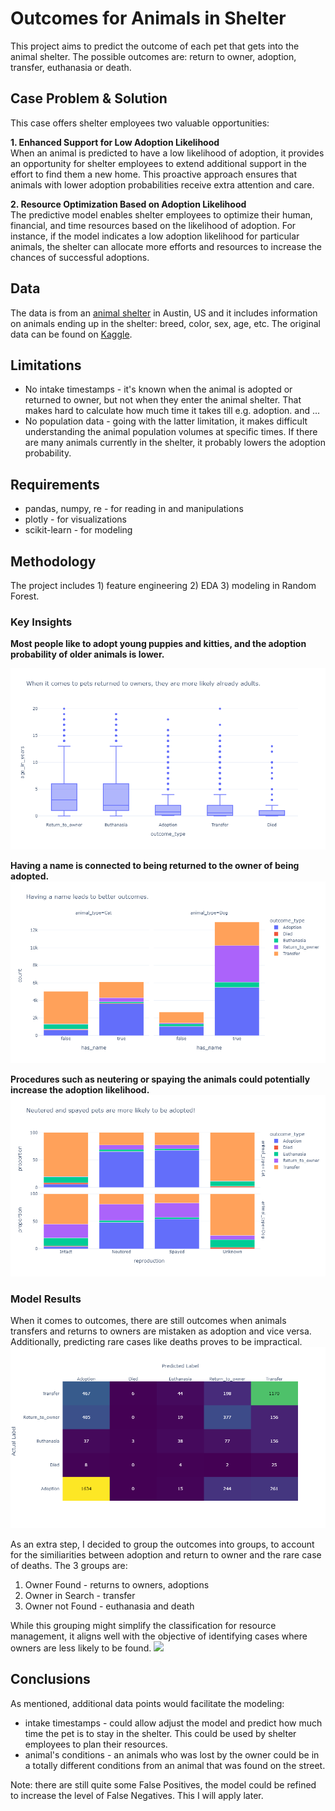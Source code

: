 # Outcomes for Animals in Shelter

This project aims to predict the outcome of each pet that gets into the animal shelter. 
The possible outcomes are: return to owner, adoption, transfer, euthanasia or death.

## Case Problem & Solution
This case offers shelter employees two valuable opportunities:

**1. Enhanced Support for Low Adoption Likelihood**  
When an animal is predicted to have a low likelihood of adoption, it provides an opportunity for shelter employees to extend additional support in the effort to find them a new home. This proactive approach ensures that animals with lower adoption probabilities receive extra attention and care.  

**2. Resource Optimization Based on Adoption Likelihood**  
The predictive model enables shelter employees to optimize their human, financial, and time resources based on the likelihood of adoption. For instance, if the model indicates a low adoption likelihood for particular animals, the shelter can allocate more efforts and resources to increase the chances of successful adoptions.

## Data
The data is from an [animal shelter](https://www.austintexas.gov/austin-animal-center) in Austin, US and it includes information on animals ending up in the shelter: breed, color, sex, age, etc.
The original data can be found on [Kaggle](https://www.kaggle.com/competitions/shelter-animal-outcomes).

## Limitations
* No intake timestamps - it's known when the animal is adopted or returned to owner, but not when they enter the animal shelter.
That makes hard to calculate how much time it takes till e.g. adoption. and ...
* No population data - going with the latter limitation, it makes difficult understanding the animal population volumes at specific times. If there are many animals currently in the shelter, it probably lowers the adoption probability.

## Requirements
* pandas, numpy, re - for reading in and manipulations
* plotly - for visualizations
* scikit-learn - for modeling 

## Methodology
The project includes 1) feature engineering 2) EDA 3) modeling in Random Forest.

### Key Insights
**Most people like to adopt young puppies and kitties, and the adoption probability of older animals is lower.**

![](plots/outcome_age)

**Having a name is connected to being returned to the owner of being adopted.**
![](plots/outcome_name)

**Procedures such as neutering or spaying the animals could potentially increase the adoption likelihood.**
![](plots/outcome_type_by_reproduction)

### Model Results
When it comes to outcomes, there are still outcomes when animals transfers and returns to owners are mistaken as adoption and vice versa.
Additionally, predicting rare cases like deaths proves to be impractical.
![](plots/confusion_matrix_outcome_type)

As an extra step, I decided to group the outcomes into groups, to account for the similiarities between adoption and return to owner and
the rare case of deaths.
The 3 groups are:
1) Owner Found - returns to owners, adoptions
2) Owner in Search - transfer
3) Owner not Found - euthanasia and death

While this grouping might simplify the classification for resource management, it aligns well with the objective of identifying cases where owners are less likely to be found.
![](plots/confusion_matrix_outcome)


## Conclusions
As mentioned, additional data points would facilitate the modeling:
- intake timestamps - could allow adjust the model and predict how much time the pet is to stay in the shelter. This could be used by shelter employees to plan their resources. 
- animal's conditions - an animals who was lost by the owner could be in a totally different conditions from an animal that was found on the street.

Note: there are still quite some False Positives, the model could be refined to increase the level of False Negatives. This I will apply
later.